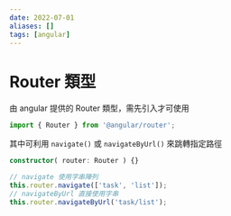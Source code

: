```yaml
---
date: 2022-07-01
aliases: []
tags: [angular]
---
```


# Router 類型
由 angular 提供的 Router 類型，需先引入才可使用
```ts
import { Router } from '@angular/router';
```

其中可利用 `navigate()` 或 `navigateByUrl()` 來跳轉指定路徑

```ts
constructor( router: Router ) {}

// navigate 使用字串陣列
this.router.navigate(['task', 'list']);
// navigateByUrl 直接使用字串
this.router.navigateByUrl('task/list');
```


